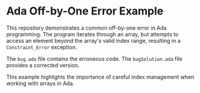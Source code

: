 # Ada Off-by-One Error Example

This repository demonstrates a common off-by-one error in Ada programming. The program iterates through an array, but attempts to access an element beyond the array's valid index range, resulting in a `Constraint_Error` exception.

The `bug.ada` file contains the erroneous code. The `bugSolution.ada` file provides a corrected version.

This example highlights the importance of careful index management when working with arrays in Ada.